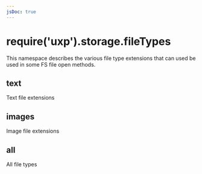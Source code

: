 ```yaml
---
jsDoc: true
---
```


<a name="module-storage-filetypes" id="module-storage-filetypes"></a>

# require('uxp').storage.fileTypes
This namespace describes the various file type extensions that can used be used in some FS file open methods.



<JsDocParameters/>

<a name="module-storage-filetypes-text" id="module-storage-filetypes-text"></a>

## text
Text file extensions



<a name="module-storage-filetypes-images" id="module-storage-filetypes-images"></a>

## images
Image file extensions



<a name="module-storage-filetypes-all" id="module-storage-filetypes-all"></a>

## all
All file types


